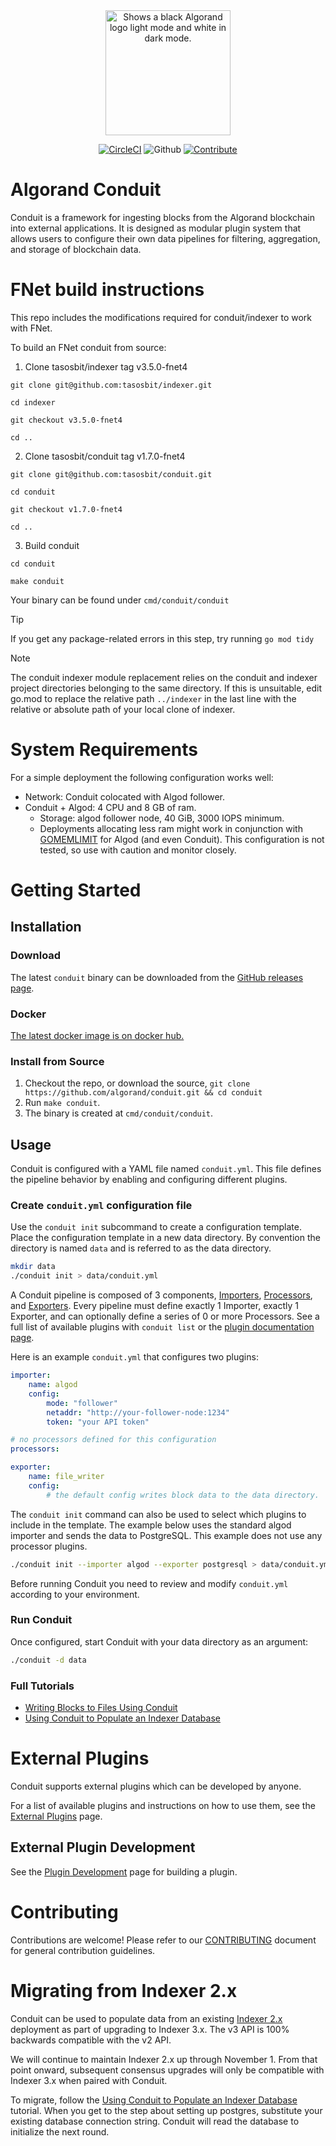 <div style="text-align:center" align="center">
  <picture>
    <source media="(prefers-color-scheme: dark)" srcset="docs/assets/algorand_logo_mark_white.png">
    <source media="(prefers-color-scheme: light)" srcset="docs/assets/algorand_logo_mark_black.png">
    <img alt="Shows a black Algorand logo light mode and white in dark mode." src="docs/assets/algorand_logo_mark_black.png" width="200">
  </picture>

[![CircleCI](https://img.shields.io/circleci/build/github/algorand/conduit/master?label=master)](https://circleci.com/gh/algorand/conduit/tree/master)
![Github](https://img.shields.io/github/license/algorand/conduit)
[![Contribute](https://img.shields.io/badge/contributor-guide-blue?logo=github)](https://github.com/algorand/go-algorand/blob/master/CONTRIBUTING.md)
</div>

# Algorand Conduit

Conduit is a framework for ingesting blocks from the Algorand blockchain into external applications. It is designed as modular plugin system that allows users to configure their own data pipelines for filtering, aggregation, and storage of blockchain data.

# FNet build instructions

This repo includes the modifications required for conduit/indexer to work with FNet. 

To build an FNet conduit from source:

1) Clone tasosbit/indexer tag v3.5.0-fnet4

```
git clone git@github.com:tasosbit/indexer.git 

cd indexer

git checkout v3.5.0-fnet4

cd ..
```

2) Clone tasosbit/conduit tag v1.7.0-fnet4

```
git clone git@github.com:tasosbit/conduit.git 

cd conduit

git checkout v1.7.0-fnet4

cd ..
```

3) Build conduit

```
cd conduit

make conduit
```

Your binary can be found under `cmd/conduit/conduit`

> [!TIP]
> If you get any package-related errors in this step, try running `go mod tidy`

> [!NOTE]
> The conduit indexer module replacement relies on the conduit and indexer project directories belonging to the same directory. If this is unsuitable, edit go.mod to replace the relative path `../indexer` in the last line with the relative or absolute path of your local clone of indexer.

# System Requirements

For a simple deployment the following configuration works well:
* Network: Conduit colocated with Algod follower.
* Conduit + Algod: 4 CPU and 8 GB of ram.
  * Storage: algod follower node, 40 GiB, 3000 IOPS minimum.
  * Deployments allocating less ram might work in conjunction with [GOMEMLIMIT](https://pkg.go.dev/runtime@master#hdr-Environment_Variables) for Algod (and even Conduit). This configuration is not tested, so use with caution and monitor closely.

# Getting Started

## Installation

### Download

The latest `conduit` binary can be downloaded from the [GitHub releases page](https://github.com/algorand/conduit/releases).

### Docker

[The latest docker image is on docker hub.](https://hub.docker.com/r/algorand/conduit)

### Install from Source

1. Checkout the repo, or download the source, `git clone https://github.com/algorand/conduit.git && cd conduit`
2. Run `make conduit`.
3. The binary is created at `cmd/conduit/conduit`.

## Usage

Conduit is configured with a YAML file named `conduit.yml`. This file defines the pipeline behavior by enabling and configuring different plugins.

### Create `conduit.yml` configuration file

Use the `conduit init` subcommand to create a configuration template. Place the configuration template in a new data directory. By convention the directory is named `data` and is referred to as the data directory.

```sh
mkdir data
./conduit init > data/conduit.yml
```

A Conduit pipeline is composed of 3 components, [Importers](./conduit/plugins/importers/), [Processors](./conduit/plugins/processors/), and [Exporters](./conduit/plugins/exporters/).
Every pipeline must define exactly 1 Importer, exactly 1 Exporter, and can optionally define a series of 0 or more Processors. See a full list of available plugins with `conduit list` or the [plugin documentation page](./conduit/plugins).

Here is an example `conduit.yml` that configures two plugins:

```yaml
importer:
    name: algod
    config:
        mode: "follower"
        netaddr: "http://your-follower-node:1234"
        token: "your API token"

# no processors defined for this configuration
processors:

exporter:
    name: file_writer
    config:
        # the default config writes block data to the data directory.
```

The `conduit init` command can also be used to select which plugins to include in the template. The example below uses the standard algod importer and sends the data to PostgreSQL. This example does not use any processor plugins.
```sh
./conduit init --importer algod --exporter postgresql > data/conduit.yml
```

Before running Conduit you need to review and modify `conduit.yml` according to your environment.

### Run Conduit

Once configured, start Conduit with your data directory as an argument:
```sh
./conduit -d data
```

### Full Tutorials

* [Writing Blocks to Files Using Conduit](./docs/tutorials/WritingBlocksToFile.md)
* [Using Conduit to Populate an Indexer Database](./docs/tutorials/IndexerWriter.md)

# External Plugins

Conduit supports external plugins which can be developed by anyone.

For a list of available plugins and instructions on how to use them, see the [External Plugins](./docs/ExternalPlugins.md) page.

## External Plugin Development

See the [Plugin Development](./docs/PluginDevelopment.md) page for building a plugin.

# Contributing

Contributions are welcome! Please refer to our [CONTRIBUTING](https://github.com/algorand/go-algorand/blob/master/CONTRIBUTING.md) document for general contribution guidelines.

# Migrating from Indexer 2.x

Conduit can be used to populate data from an existing [Indexer 2.x](https://github.com/algorand/indexer/) deployment as part of upgrading to Indexer 3.x. The v3 API is 100% backwards compatible with the v2 API.

We will continue to maintain Indexer 2.x up through November 1. From that point onward, subsequent consensus upgrades will only be compatible with Indexer 3.x when paired with Conduit.

To migrate, follow the [Using Conduit to Populate an Indexer Database](./docs/tutorials/IndexerWriter.md) tutorial. When you get to the step about setting up postgres, substitute your existing database connection string. Conduit will read the database to initialize the next round.
